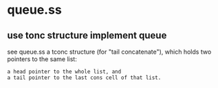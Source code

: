 # queue.ss
## use tonc structure implement queue
see queue.ss
a tconc structure (for "tail concatenate"), which holds two pointers to the same list:

    a head pointer to the whole list, and
    a tail pointer to the last cons cell of that list. 

